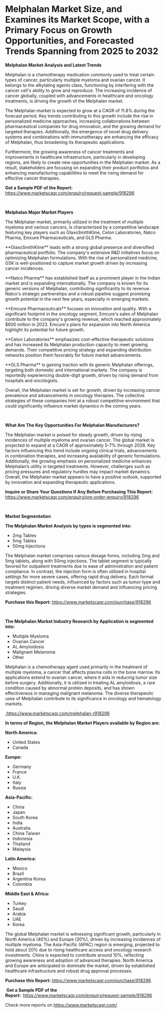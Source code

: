 <p><h1>Melphalan Market Size, and Examines its Market Scope, with a Primary Focus on Growth Opportunities, and Forecasted Trends Spanning from 2025 to 2032</h1></p><p><strong>Melphalan Market Analysis and Latest Trends</strong></p>
<p><p>Melphalan is a chemotherapy medication commonly used to treat certain types of cancer, particularly multiple myeloma and ovarian cancer. It belongs to the alkylating agents class, functioning by interfering with the cancer cell's ability to grow and reproduce. The increasing incidence of cancer globally, coupled with advancements in healthcare and oncology treatments, is driving the growth of the Melphalan market.</p><p>The Melphalan market is expected to grow at a CAGR of 11.8% during the forecast period. Key trends contributing to this growth include the rise in personalized medicine approaches, increasing collaborations between pharmaceutical companies for drug innovation, and the growing demand for targeted therapies. Additionally, the emergence of novel drug delivery systems and combinations with immunotherapy are enhancing the efficacy of Melphalan, thus broadening its therapeutic applications. </p><p>Furthermore, the growing awareness of cancer treatments and improvements in healthcare infrastructure, particularly in developing regions, are likely to create new opportunities in the Melphalan market. As a result, stakeholders are focusing on expanding their product portfolios and enhancing manufacturing capabilities to meet the rising demand for effective cancer therapies.</p></p>
<p><strong>Get a Sample PDF of the Report:&nbsp;</strong> <a href="https://www.marketscagr.com/enquiry/request-sample/918296?utm_campaign=2470&utm_medium=2&utm_source=Github&utm_content=ia&utm_term=06032025&utm_id=melphalan">https://www.marketscagr.com/enquiry/request-sample/918296</a></p>
<p>&nbsp;</p>
<p><strong>Melphalan Major Market Players</strong></p>
<p><p>The Melphalan market, primarily utilized in the treatment of multiple myeloma and various cancers, is characterized by a competitive landscape featuring key players such as GlaxoSmithKline, Celon Laboratories, Natco Pharma, Emcure Pharmaceuticals, and GLS Pharma.</p><p>**GlaxoSmithKline** leads with a strong global presence and diversified pharmaceutical portfolio. The company's extensive R&D initiatives focus on optimizing Melphalan formulations. With the rise of personalized medicine, GSK is well-positioned to capture market growth driven by increasing cancer incidences.</p><p>**Natco Pharma** has established itself as a prominent player in the Indian market and is expanding internationally. The company is known for its generic versions of Melphalan, contributing significantly to its revenue. Natco's strategic partnerships and a robust pipeline suggest promising growth potential in the next few years, especially in emerging markets.</p><p>**Emcure Pharmaceuticals** focuses on innovation and quality. With a significant footprint in the oncology segment, Emcure's sales of Melphalan contribute to the company's growing revenue, which reached approximately $600 million in 2023. Emcure's plans for expansion into North America highlight its potential for future growth.</p><p>**Celon Laboratories** emphasizes cost-effective therapeutic solutions and has increased its Melphalan production capacity to meet growing demands. Their competitive pricing strategy and expanding distribution networks position them favorably for future market advancements.</p><p>**GLS Pharma** is gaining traction with its generic Melphalan offerings, targeting both domestic and international markets. The company is reportedly experiencing double-digit growth, driven by rising demand from hospitals and oncologists.</p><p>Overall, the Melphalan market is set for growth, driven by increasing cancer prevalence and advancements in oncology therapies. The collective strategies of these companies hint at a robust competitive environment that could significantly influence market dynamics in the coming years.</p></p>
<p>&nbsp;</p>
<p><strong>What Are The Key Opportunities For Melphalan Manufacturers?</strong></p>
<p><p>The Melphalan market is poised for steady growth, driven by rising incidences of multiple myeloma and ovarian cancer. The global market is projected to expand at a CAGR of approximately 5-7% through 2028. Key factors influencing this trend include ongoing clinical trials, advancements in combination therapies, and increasing availability of generic formulations. Additionally, the growing emphasis on personalized medicine enhances Melphalan’s utility in targeted treatments. However, challenges such as pricing pressures and regulatory hurdles may impact market dynamics. Overall, the Melphalan market appears to have a positive outlook, supported by innovation and expanding therapeutic applications.</p></p>
<p><strong>Inquire or Share Your Questions If Any Before Purchasing This Report:</strong> <a href="https://www.marketscagr.com/enquiry/pre-order-enquiry/918296?utm_campaign=2470&utm_medium=2&utm_source=Github&utm_content=ia&utm_term=06032025&utm_id=melphalan">https://www.marketscagr.com/enquiry/pre-order-enquiry/918296</a></p>
<p>&nbsp;</p>
<p><strong>Market Segmentation</strong></p>
<p><strong>The Melphalan Market Analysis by types is segmented into:</strong></p>
<p><ul><li>2mg Tables</li><li>5mg Tables</li><li>50mg Injections</li></ul></p>
<p><p>The Melphalan market comprises various dosage forms, including 2mg and 5mg tablets, along with 50mg injections. The tablet segment is typically favored for outpatient treatments due to ease of administration and patient compliance. In contrast, the injection form is often utilized in hospital settings for more severe cases, offering rapid drug delivery. Each format targets distinct patient needs, influenced by factors such as tumor type and treatment regimen, driving diverse market demand and influencing pricing strategies.</p></p>
<p><strong>Purchase this Report:&nbsp;</strong><a href="https://www.marketscagr.com/purchase/918296?utm_campaign=2470&utm_medium=2&utm_source=Github&utm_content=ia&utm_term=06032025&utm_id=melphalan">https://www.marketscagr.com/purchase/918296</a></p>
<p>&nbsp;</p>
<p><strong>The Melphalan Market Industry Research by Application is segmented into:</strong></p>
<p><ul><li>Multiple Myeloma</li><li>Ovarian Cancer</li><li>AL Amyloidosis</li><li>Malignant Melanoma</li><li>Other</li></ul></p>
<p><p>Melphalan is a chemotherapy agent used primarily in the treatment of multiple myeloma, a cancer that affects plasma cells in the bone marrow. Its applications extend to ovarian cancer, where it aids in reducing tumor size before surgery. Additionally, it is utilized in treating AL amyloidosis, a rare condition caused by abnormal protein deposits, and has shown effectiveness in managing malignant melanoma. The diverse therapeutic uses of Melphalan contribute to its significance in oncology and hematology markets.</p></p>
<p><a href="https://www.marketscagr.com/melphalan-r918296?utm_campaign=2470&utm_medium=2&utm_source=Github&utm_content=ia&utm_term=06032025&utm_id=melphalan">&nbsp;https://www.marketscagr.com/melphalan-r918296</a></p>
<p><strong>In terms of Region, the Melphalan Market Players available by Region are:</strong></p>
<p>
    <p> <strong> North America: </strong>
        <ul>
            <li>United States</li>
            <li>Canada</li>
        </ul>
        </p> 
    <p> <strong> Europe: </strong>
        <ul>
            <li>Germany</li>
            <li>France</li>
            <li>U.K.</li>
            <li>Italy</li>
            <li>Russia</li>
        </ul>
        </p> 
    <p> <strong> Asia-Pacific: </strong>
        <ul>
            <li>China</li>
            <li>Japan</li>
            <li>South Korea</li>
            <li>India</li>
            <li>Australia</li>
            <li>China Taiwan</li>
            <li>Indonesia</li>
            <li>Thailand</li>
            <li>Malaysia</li>
        </ul>
        </p> 
    <p> <strong> Latin America: </strong>
        <ul>
            <li>Mexico</li>
            <li>Brazil</li>
            <li>Argentina Korea</li>
            <li>Colombia</li>
        </ul>
        </p> 
    <p> <strong> Middle East & Africa: </strong>
        <ul>
            <li>Turkey</li>
            <li>Saudi</li>
            <li>Arabia</li>
            <li>UAE</li>
            <li>Korea</li>
        </ul>
    </p>
    </p>
<p><p>The global Melphalan market is witnessing significant growth, particularly in North America (40%) and Europe (30%), driven by increasing incidences of multiple myeloma. The Asia-Pacific (APAC) region is emerging, projected to hold about 20% due to rising healthcare access and oncology research investments. China is expected to contribute around 10%, reflecting growing awareness and adoption of advanced therapies. North America and Europe are anticipated to dominate the market, driven by established healthcare infrastructure and robust drug approval processes.</p></p>
<p><strong>Purchase this Report: </strong><a href="https://www.marketscagr.com/purchase/918296?utm_campaign=2470&utm_medium=2&utm_source=Github&utm_content=ia&utm_term=06032025&utm_id=melphalan">https://www.marketscagr.com/purchase/918296</a></p>
<p>&nbsp;<strong>Get a Sample PDF of the Report:&nbsp;&nbsp;</strong><a href="https://www.marketscagr.com/enquiry/request-sample/918296?utm_campaign=2470&utm_medium=2&utm_source=Github&utm_content=ia&utm_term=06032025&utm_id=melphalan">https://www.marketscagr.com/enquiry/request-sample/918296</a></p>
<p><strong></strong></p>
<p>Check more reports on <a href="https://www.marketscagr.com/?utm_campaign=2470&utm_medium=2&utm_source=Github&utm_content=ia&utm_term=06032025&utm_id=melphalan">https://www.marketscagr.com/</a></p>